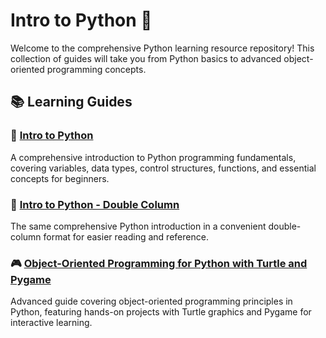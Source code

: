 # Intro to Python 🐍

Welcome to the comprehensive Python learning resource repository! This collection of guides will take you from Python basics to advanced object-oriented programming concepts.

## 📚 Learning Guides

### 🌟 [Intro to Python](https://docs.google.com/viewer?url=https://raw.githubusercontent.com/hyosang2/Intro-to-Python/main/Intro_to_Python_Review_Guide.pdf&embedded=true)
A comprehensive introduction to Python programming fundamentals, covering variables, data types, control structures, functions, and essential concepts for beginners.

### 📖 [Intro to Python - Double Column](https://docs.google.com/viewer?url=https://raw.githubusercontent.com/hyosang2/Intro-to-Python/main/Intro_to_Python_Review_Guide_Double_Col.pdf&embedded=true)
The same comprehensive Python introduction in a convenient double-column format for easier reading and reference.

### 🎮 [Object-Oriented Programming for Python with Turtle and Pygame](https://docs.google.com/viewer?url=https://raw.githubusercontent.com/hyosang2/Intro-to-Python/main/Object_Oriented_Programming_for_Python_with_Turtle_and_Pygame.pdf&embedded=true)
Advanced guide covering object-oriented programming principles in Python, featuring hands-on projects with Turtle graphics and Pygame for interactive learning.